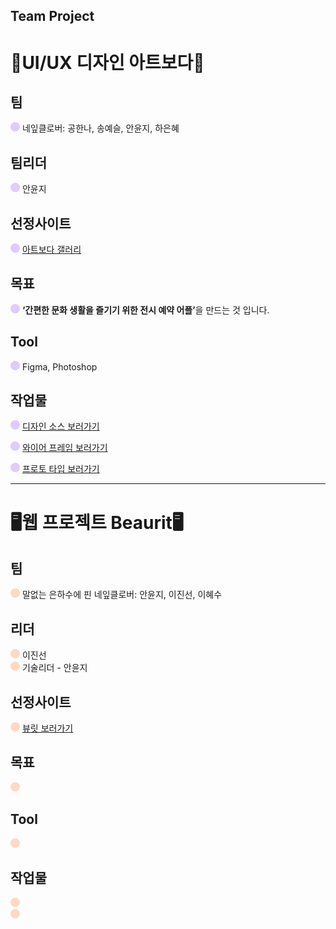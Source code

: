 ## Team Project  
# <h1>📱UI/UX 디자인 아트보다📱</h1>  

## 팀
![보라원](1.UI,UX디자인-artboda팀프로젝트/images/purple-circle.png) 네잎클로버: 공한나, 송예슬, 안윤지, 하은혜
## 팀리더
![보라원](1.UI,UX디자인-artboda팀프로젝트/images/purple-circle.png) 안윤지
## 선정사이트
![보라원](1.UI,UX디자인-artboda팀프로젝트/images/purple-circle.png) [아트보다 갤러리](https://www.artbodagallery.com/)

## 목표
![보라원](1.UI,UX디자인-artboda팀프로젝트/images/purple-circle.png)  <strong>‘간편한 문화 생활을 즐기기 위한 전시 예약 어플’</strong>을 만드는 것 입니다.

## Tool
![보라원](1.UI,UX디자인-artboda팀프로젝트/images/purple-circle.png) Figma, Photoshop

## 작업물
![보라원](1.UI,UX디자인-artboda팀프로젝트/images/purple-circle.png) [디자인 소스 보러가기](https://www.figma.com/design/6BDxDXycL2p5GzuZ5MmI5O/%EB%84%A4%EC%9E%8E%ED%81%B4%EB%A1%9C%EB%B2%84-%2F-UIUX-%EB%A6%AC%EB%94%94%EC%9E%90%EC%9D%B8-%ED%8C%80-%ED%94%84%EB%A1%9C%EC%A0%9D%ED%8A%B8?node-id=1-2&t=pEUSJYLdNzGhj8LX-0)  

![보라원](1.UI,UX디자인-artboda팀프로젝트/images/purple-circle.png) [와이어 프레임 보러가기](https://www.figma.com/design/6BDxDXycL2p5GzuZ5MmI5O/%EB%84%A4%EC%9E%8E%ED%81%B4%EB%A1%9C%EB%B2%84-%2F-UIUX-%EB%A6%AC%EB%94%94%EC%9E%90%EC%9D%B8-%ED%8C%80-%ED%94%84%EB%A1%9C%EC%A0%9D%ED%8A%B8?node-id=1-3&t=pEUSJYLdNzGhj8LX-0)  

![보라원](1.UI,UX디자인-artboda팀프로젝트/images/purple-circle.png) [프로토 타입 보러가기](https://www.figma.com/proto/TS2cOHTraHXX1VZnR3TV4H/%EB%84%A4%EC%9E%8E%ED%81%B4%EB%A1%9C%EB%B2%84%2F-%EC%95%84%ED%8A%B8%EB%B3%B4%EB%8B%A4-%ED%94%84%EB%A1%9C%ED%86%A0%ED%83%80%EC%9E%85?node-id=4-7150&t=nDtP7HahBkgzNBoo-0&scaling=min-zoom&content-scaling=fixed&page-id=0%3A1)


- - - -   

# <h1>🖥️웹 프로젝트 Beaurit🖥️</h1>

## 팀
![오렌지 원](1.UI,UX디자인-artboda팀프로젝트/images/orange-circle.png) 말없는 은하수에 핀 네잎클로버: 안윤지, 이진선, 이혜수

## 리더
![오렌지 원](1.UI,UX디자인-artboda팀프로젝트/images/orange-circle.png) 이진선  
![오렌지 원](1.UI,UX디자인-artboda팀프로젝트/images/orange-circle.png) 기술리더 - 안윤지

## 선정사이트
![오렌지 원](1.UI,UX디자인-artboda팀프로젝트/images/orange-circle.png) [뷰릿 보러가기](https://beaurit.net/)  

## 목표
![오렌지 원](1.UI,UX디자인-artboda팀프로젝트/images/orange-circle.png)

## Tool
![오렌지 원](1.UI,UX디자인-artboda팀프로젝트/images/orange-circle.png)

## 작업물
![오렌지 원](1.UI,UX디자인-artboda팀프로젝트/images/orange-circle.png)  
![오렌지 원](1.UI,UX디자인-artboda팀프로젝트/images/orange-circle.png)
